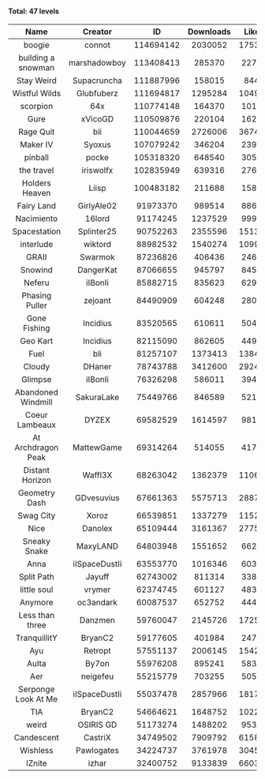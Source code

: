 #### Total: 47 levels

| Name | Creator | ID | Downloads | Likes |
|:---:|:---:|:---:|:---:|:---:|
| boogie | connot | 114694142 | 2030052 | 175360
| building a snowman | marshadowboy | 113408413 | 285370 | 22779
| Stay Weird  | Supacruncha | 111887996 | 158015 | 8442
| Wistful Wilds | Glubfuberz | 111694817 | 1295284 | 104964
| scorpion | 64x | 110774148 | 164370 | 10122
| Gure | xVicoGD | 110509876 | 220104 | 16236
| Rage Quit | bli | 110044659 | 2726006 | 367436
| Maker IV | Syoxus | 107079242 | 346204 | 23944
| pinball | pocke | 105318320 | 648540 | 30518
| the travel | iriswolfx | 102835949 | 639316 | 27637
| Holders Heaven | Liisp | 100483182 | 211688 | 15882
| Fairy Land | GirlyAle02 | 91973370 | 989514 | 88685
| Nacimiento | 16lord | 91174245 | 1237529 | 99982
| Spacestation | Splinter25 | 90752263 | 2355596 | 151333
| interlude | wiktord | 88982532 | 1540274 | 109907
| GRAII | Swarmok | 87236826 | 406436 | 24616
| Snowind | DangerKat | 87066655 | 945797 | 84553
| Neferu | iIBonIi | 85882715 | 835623 | 62908
| Phasing Puller | zejoant | 84490909 | 604248 | 28049
| Gone Fishing | Incidius | 83520565 | 610611 | 50490
| Geo Kart | Incidius | 82115090 | 862605 | 44916
| Fuel | bli | 81257107 | 1373413 | 138468
| Cloudy | DHaner | 78743788 | 3412600 | 292471
| Glimpse | iIBonIi | 76326298 | 586011 | 39403
| Abandoned Windmill | SakuraLake | 75449766 | 846589 | 52178
| Coeur Lambeaux | DYZEX | 69582529 | 1614597 | 98105
| At Archdragon Peak | MattewGame | 69314264 | 514055 | 41742
| Distant Horizon | Waffl3X | 68263042 | 1362379 | 110637
| Geometry Dash | GDvesuvius | 67661363 | 5575713 | 288717
| Swag City | Xoroz | 66539851 | 1337279 | 115269
| Nice | Danolex | 65109444 | 3161367 | 277517
| Sneaky Snake | MaxyLAND | 64803948 | 1551652 | 66277
| Anna | iISpaceDustIi | 63553770 | 1016346 | 60325
| Split Path | Jayuff | 62743002 | 811314 | 33842
| little soul | vrymer | 62374745 | 601127 | 48378
| Anymore | oc3andark | 60087537 | 652752 | 44482
| Less than three | Danzmen | 59760047 | 2145726 | 172536
| TranquillitY | BryanC2 | 59177605 | 401984 | 24783
| Ayu | Retropt | 57551137 | 2006145 | 154269
| Aulta | By7on | 55976208 | 895241 | 58336
| Aer | neigefeu | 55215779 | 703255 | 50582
| Serponge Look At Me | iISpaceDustIi | 55037478 | 2857966 | 181736
|  TIA | BryanC2 | 54664621 | 1648752 | 102296
| weird | OSIRIS GD | 51173274 | 1488202 | 95376
| Candescent | CastriX | 34749502 | 7909792 | 615885
| Wishless | Pawlogates | 34224737 | 3761978 | 304526
| IZnite | izhar | 32400752 | 9133839 | 660383
